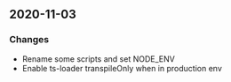 ## 2020-11-03

### Changes
- Rename some scripts and set NODE_ENV
- Enable ts-loader transpileOnly when in production env